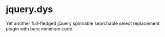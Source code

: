 # jquery.dys
Yet another full-fledged jQuery spinnable searchable select replacement plugin with bare minimum code.
